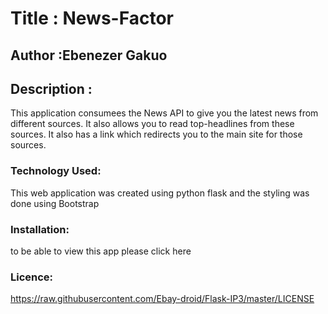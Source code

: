 # Title : News-Factor

## Author :Ebenezer Gakuo

## Description :
This application consumees the News API to give you the latest news from different sources. It also allows you to read top-headlines from these sources. It also has a link which redirects you to the main site for those sources.


### Technology Used:
This web application was created using  python flask and the styling was done using Bootstrap

### Installation:
to be able to view this app please click here

### Licence:
https://raw.githubusercontent.com/Ebay-droid/Flask-IP3/master/LICENSE
